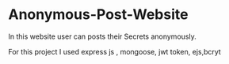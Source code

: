 # Anonymous-Post-Website
In this website user can posts their Secrets anonymously.

For this project I used express js , mongoose, jwt token, ejs,bcryt
